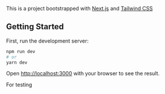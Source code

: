 This is a project bootstrapped with [Next.js](https://nextjs.org/) and [Tailwind CSS](https://tailwindcss.com/)

## Getting Started

First, run the development server:

```bash
npm run dev
# or
yarn dev
```

Open [http://localhost:3000](http://localhost:3000) with your browser to see the result.

For testing
